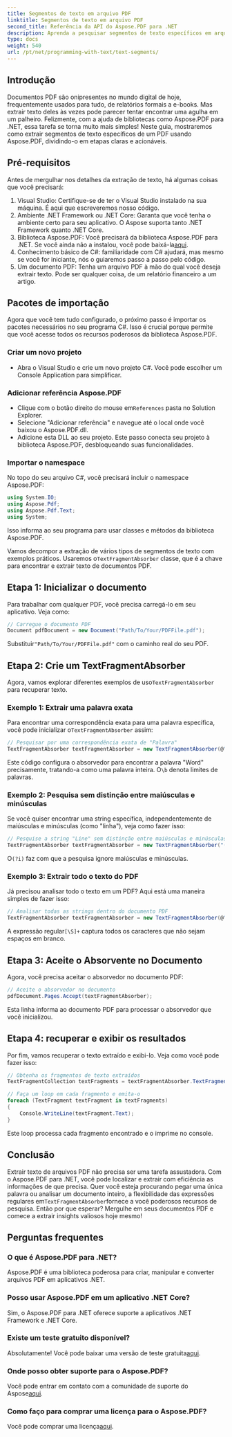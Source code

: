 ```yaml
---
title: Segmentos de texto em arquivo PDF
linktitle: Segmentos de texto em arquivo PDF
second_title: Referência da API do Aspose.PDF para .NET
description: Aprenda a pesquisar segmentos de texto específicos em arquivos PDF usando expressões regulares no Aspose.PDF para .NET.
type: docs
weight: 540
url: /pt/net/programming-with-text/text-segments/
---
```

## Introdução

Documentos PDF são onipresentes no mundo digital de hoje, frequentemente usados para tudo, de relatórios formais a e-books. Mas extrair texto deles às vezes pode parecer tentar encontrar uma agulha em um palheiro. Felizmente, com a ajuda de bibliotecas como Aspose.PDF para .NET, essa tarefa se torna muito mais simples! Neste guia, mostraremos como extrair segmentos de texto específicos de um PDF usando Aspose.PDF, dividindo-o em etapas claras e acionáveis. 

## Pré-requisitos

Antes de mergulhar nos detalhes da extração de texto, há algumas coisas que você precisará:

1. Visual Studio: Certifique-se de ter o Visual Studio instalado na sua máquina. É aqui que escreveremos nosso código.
2. Ambiente .NET Framework ou .NET Core: Garanta que você tenha o ambiente certo para seu aplicativo. O Aspose suporta tanto .NET Framework quanto .NET Core.
3.  Biblioteca Aspose.PDF: Você precisará da biblioteca Aspose.PDF para .NET. Se você ainda não a instalou, você pode baixá-la[aqui](https://releases.aspose.com/pdf/net/).
4. Conhecimento básico de C#: familiaridade com C# ajudará, mas mesmo se você for iniciante, nós o guiaremos passo a passo pelo código.
5. Um documento PDF: Tenha um arquivo PDF à mão do qual você deseja extrair texto. Pode ser qualquer coisa, de um relatório financeiro a um artigo.

## Pacotes de importação

Agora que você tem tudo configurado, o próximo passo é importar os pacotes necessários no seu programa C#. Isso é crucial porque permite que você acesse todos os recursos poderosos da biblioteca Aspose.PDF.

### Criar um novo projeto

- Abra o Visual Studio e crie um novo projeto C#. Você pode escolher um Console Application para simplificar.

### Adicionar referência Aspose.PDF

-  Clique com o botão direito do mouse em`References` pasta no Solution Explorer.
- Selecione "Adicionar referência" e navegue até o local onde você baixou o Aspose.PDF.dll.
- Adicione esta DLL ao seu projeto. Este passo conecta seu projeto à biblioteca Aspose.PDF, desbloqueando suas funcionalidades.

### Importar o namespace

No topo do seu arquivo C#, você precisará incluir o namespace Aspose.PDF:

```csharp
using System.IO;
using Aspose.Pdf;
using Aspose.Pdf.Text;
using System;
```
Isso informa ao seu programa para usar classes e métodos da biblioteca Aspose.PDF.

Vamos decompor a extração de vários tipos de segmentos de texto com exemplos práticos. Usaremos o`TextFragmentAbsorber` classe, que é a chave para encontrar e extrair texto de documentos PDF.

## Etapa 1: Inicializar o documento

Para trabalhar com qualquer PDF, você precisa carregá-lo em seu aplicativo. Veja como:

```csharp
// Carregue o documento PDF
Document pdfDocument = new Document("Path/To/Your/PDFFile.pdf");
```
 Substituir`"Path/To/Your/PDFFile.pdf"` com o caminho real do seu PDF.

## Etapa 2: Crie um TextFragmentAbsorber

 Agora, vamos explorar diferentes exemplos de uso`TextFragmentAbsorber` para recuperar texto.

### Exemplo 1: Extrair uma palavra exata

 Para encontrar uma correspondência exata para uma palavra específica, você pode inicializar o`TextFragmentAbsorber` assim:

```csharp
// Pesquisar por uma correspondência exata de "Palavra"
TextFragmentAbsorber textFragmentAbsorber = new TextFragmentAbsorber(@"\bWord\b", new TextSearchOptions(true));
```
 Este código configura o absorvedor para encontrar a palavra "Word" precisamente, tratando-a como uma palavra inteira. O`\b` denota limites de palavras.

### Exemplo 2: Pesquisa sem distinção entre maiúsculas e minúsculas

Se você quiser encontrar uma string específica, independentemente de maiúsculas e minúsculas (como "linha"), veja como fazer isso:

```csharp
// Pesquise a string "Line" sem distinção entre maiúsculas e minúsculas
TextFragmentAbsorber textFragmentAbsorber = new TextFragmentAbsorber("(?i)Line", new TextSearchOptions(true));
```
 O`(?i)` faz com que a pesquisa ignore maiúsculas e minúsculas. 

### Exemplo 3: Extrair todo o texto do PDF

Já precisou analisar todo o texto em um PDF? Aqui está uma maneira simples de fazer isso:

```csharp
// Analisar todas as strings dentro do documento PDF
TextFragmentAbsorber textFragmentAbsorber = new TextFragmentAbsorber(@"[\S]+");
```
 A expressão regular`[\S]+` captura todos os caracteres que não sejam espaços em branco. 

## Etapa 3: Aceite o Absorvente no Documento

Agora, você precisa aceitar o absorvedor no documento PDF:

```csharp
// Aceite o absorvedor no documento
pdfDocument.Pages.Accept(textFragmentAbsorber);
```
Esta linha informa ao documento PDF para processar o absorvedor que você inicializou.

## Etapa 4: recuperar e exibir os resultados

Por fim, vamos recuperar o texto extraído e exibi-lo. Veja como você pode fazer isso:

```csharp
// Obtenha os fragmentos de texto extraídos
TextFragmentCollection textFragments = textFragmentAbsorber.TextFragments;

// Faça um loop em cada fragmento e emita-o
foreach (TextFragment textFragment in textFragments)
{
    Console.WriteLine(textFragment.Text);
}
```
Este loop processa cada fragmento encontrado e o imprime no console.

## Conclusão

 Extrair texto de arquivos PDF não precisa ser uma tarefa assustadora. Com o Aspose.PDF para .NET, você pode localizar e extrair com eficiência as informações de que precisa. Quer você esteja procurando pegar uma única palavra ou analisar um documento inteiro, a flexibilidade das expressões regulares em`TextFragmentAbsorber`fornece a você poderosos recursos de pesquisa. Então por que esperar? Mergulhe em seus documentos PDF e comece a extrair insights valiosos hoje mesmo!

## Perguntas frequentes

### O que é Aspose.PDF para .NET?
Aspose.PDF é uma biblioteca poderosa para criar, manipular e converter arquivos PDF em aplicativos .NET.

### Posso usar Aspose.PDF em um aplicativo .NET Core?
Sim, o Aspose.PDF para .NET oferece suporte a aplicativos .NET Framework e .NET Core.

### Existe um teste gratuito disponível?
 Absolutamente! Você pode baixar uma versão de teste gratuita[aqui](https://releases.aspose.com/).

### Onde posso obter suporte para o Aspose.PDF?
 Você pode entrar em contato com a comunidade de suporte do Aspose[aqui](https://forum.aspose.com/c/pdf/10).

### Como faço para comprar uma licença para o Aspose.PDF?
 Você pode comprar uma licença[aqui](https://purchase.aspose.com/buy).